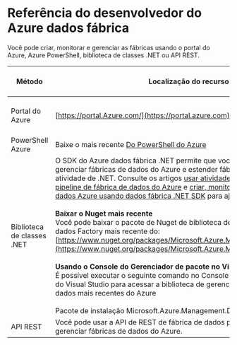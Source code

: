 <properties 
    pageTitle="Referência do desenvolvedor do Azure dados fábrica" 
    description="Saiba mais sobre as diferentes maneiras de criar, monitorar e gerenciar fábricas de dados do Azure"
    services="data-factory" 
    documentationCenter="" 
    authors="spelluru" 
    manager="jhubbard" 
    editor="monicar"/>

<tags 
    ms.service="data-factory" 
    ms.workload="data-services" 
    ms.tgt_pltfrm="na" 
    ms.devlang="na" 
    ms.topic="article" 
    ms.date="09/06/2016" 
    ms.author="spelluru"/>

# <a name="azure-data-factory-developer-reference"></a>Referência do desenvolvedor do Azure dados fábrica

Você pode criar, monitorar e gerenciar as fábricas usando o portal do Azure, Azure PowerShell, biblioteca de classes .NET ou API REST.

Método | Localização do recurso | Referências de desenvolvedor
---------------------------------------------------- | ------------------------------ | -----------
Portal do Azure  | [https://portal.Azure.com/](https://portal.azure.com) | [Introdução ao Azure Data Factory (portal Azure)](data-factory-build-your-first-pipeline-using-editor.md)
PowerShell Azure | Baixe o mais recente [Do PowerShell do Azure](http://go.microsoft.com/?linkid=9811175&clcid=0x409) | [Referência de cmdlet](https://msdn.microsoft.com/library/dn820234.aspx) 
Biblioteca de classes .NET | O SDK do Azure dados fábrica .NET permite que você criar, monitorar e gerenciar fábricas de dados do Azure e estender fábrica de dados usando uma atividade de .NET. Consulte os artigos [usar atividades personalizadas em um pipeline de fábrica de dados do Azure](data-factory-use-custom-activities.md) e [criar, monitorar e gerenciar fábricas dados Azure usando dados fábrica .NET SDK](data-factory-create-data-factories-programmatically.md) para ajudá-lo a começar.<br/><br/><b>Baixar o Nuget mais recente</b><br/>Você pode baixar o pacote de Nuget de biblioteca de gerenciamento do Azure dados Factory mais recente do: [https://www.nuget.org/packages/Microsoft.Azure.Management.DataFactories/](https://www.nuget.org/packages/Microsoft.Azure.Management.DataFactories/)<br/><br/>**Usando o Console do Gerenciador de pacote no Visual Studio**<br/>É possível executar o seguinte comando no Console do Gerenciador de pacote do Visual Studio para acessar a biblioteca de gerenciamento de fábrica de dados mais recentes do Azure<br/><br/>Pacote de instalação Microsoft.Azure.Management.DataFactories | [Referência SDK do .NET](https://msdn.microsoft.com/library/mt415893.aspx)
API REST | Você pode usar a API de REST de fábrica de dados para criar, monitorar e gerenciar fábricas de dados do Azure. | [Referência da API REST](https://msdn.microsoft.com/library/dn906738.aspx)


 

